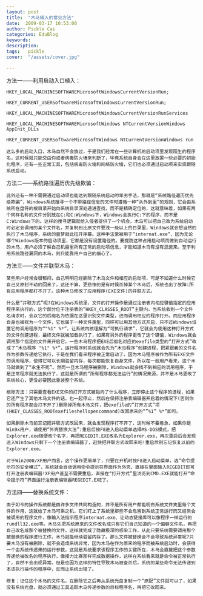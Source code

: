 ```yaml
---
layout: post  
title:  "木马植入的常见方法"
date:  2009-03-17 10:53:00
author: Pickle Cai  
categories: EduBlog  
keywords: 
description:   
tags:	pickle   
cover:  "/assets/cover.jpg"  

---
```


   



方法一——利用启动入口植入：

    HKEY_LOCAL_MACHINESOFTWAREMicrosoftWindowsCurrentVersionRun;

    HKEY_CURRENT_USERSoftwareMicrosoftWindowsCurrentVersionRun;

    HKEY_LOCAL_MACHINESOFTWAREMicrosoftWindowsCurrentVersionRunServices

    HKEY_LOCAL_MACHINESOFTWAREMicrosoftWindows NTCurrentVersionWindows AppInit_DLLs 

    HKEY_CURRENT_USERSoftwareMicrosoftWindows NTCurrentVersionWindows run

    这么多的启动入口，木马自然不会放过，于是我们经常在一些计算机的启动项里发现陌生的程序名，这时候就只能交由你或者病毒防火墙来判断了，毕竟系统自身会在这里放置一些必要的初始化程序，还有一些正常工具，包括病毒防火墙和网络防火墙，它们也必须通过启动项来实现跟随系统启动。



 



方法二——系统路径遍历优先级欺骗：

    此外还有一种不需要通过启动项也能达到跟随系统启动的卑劣手法，那就是“系统路径遍历优先级欺骗”，Windows系统搜寻一个不带路径信息的文件时遵循一种“从外到里”的规则，它会由系统所在盘符的根目录开始向系统目录深处递进查找，而不是精确定位的，这就意味着，如果有两个同样名称的文件分别放在C:和C:Windows下，Windows会执行C:下的程序，而不是C:Windows下的。这样的搜寻逻辑就给入侵者提供了一个机会，木马可以把自己改为系统启动时必定会调用的某个文件名，并复制到比原文件要浅一级以上的目录里，Windows就会想当然的执行了木马程序，系统的噩梦就此拉开序幕。这种手法常被用于“internat.exe”，因为无论哪个Windows版本的启动项里，它都是没有设置路径的。要提防这种占用启动项而做到自动运行的木马，用户必须了解自己机器里所有正常的启动项信息，才能知道木马有没有混进来。至于利用系统路径漏洞的木马，则只能靠用户自己的细心了。



 



方法三——文件并联型木马： 

    某些用户经常会很郁闷，自己明明已经删除了木马文件和相应的启动项，可是不知道什么时候它自己又原封不动的回来了，这还不算，更悲惨的是有时候杀掉某个木马后，系统也出了故障:所有应用程序都打不开了。这种木马修改了应用程序(EXE文件)的并联方式。 

    什么是“并联方式”呢?在Windows系统里，文件的打开操作是通过注册表内相应键值指定的应用程序来执行的，这个部分位于注册表的“HKEY_CLASSES_ROOT”主键内，当系统收到一个文件名请求时，会以它的后缀名为依据在这里识别文件类型，进而调用相应的程序打开。而应用程序自身也被视为一个文件，它也属于一种文件类型，同样可以用其他方式开启，只不过Windows设置它的调用程序为“"%1" %*”，让系统内核理解为“可执行请求”，它就会为使用这种打开方式的文件创建进程，最终文件就被加载执行了，如果有另外的程序更改了这个键值，Windows就会调用那个指定的文件来开启它。一些木马程序把EXE后缀名对应的exefile类型的“打开方式”改成了“木马程序 "%1" %*”，运行程序时系统就会先为“木马程序”创建进程，把紧跟着的文件名作为参数传递给它执行，于是在我们看来程序被正常启动了。因为木马程序被作为所有EXE文件的调用程序，使得它可以长期驻留内存，每次都能恢复自身文件，所以在一般用户看来，这个木马就做到了“永生不死”。然而一旦木马程序被删除，Windows就会找不到相应的调用程序，于是正常程序就无法执行了，这就是所谓的“所有程序都无法运行”的情况来源，并不是木马更改了系统核心，更没必要因此重装整个系统。

    根除方法：只需要查看EXE文件的打开方式被指向了什么程序，立即停止这个程序的进程，如果它还产生了其他木马文件的话，也一起停止，然后在保持注册表编辑器开启着的情况下(否则你的所有程序都会打不开了)删除掉所有木马文件，把exefile的“打开方式”项(HKEY_CLASSES_ROOTexefileshellopencommand)改回原来的“”%1” %*”即可。

    如果删除木马前忘记把并联方式改回来，就会发现程序打不开了，这时候不要着急，如果你是Win9x用户，请使用“外壳替换大法”:重启后按F8进入启动菜单选择MS-DOS模式，把Explorer.exe随便改个名字，再把REGEDIT.EXE改名为Explorer.exe，再次重启后会发现进入Windows只剩下一个注册表编辑器了，赶快把并联方式改回来吧!重启后别忘记恢复以前的Explorer.exe。 

    对于Win2000/XP用户而言，这个操作更简单了，只要在开机时按F8进入启动菜单，选“命令提示符的安全模式”，系统就会自动调用命令提示符界面作为外壳，直接在里面输入REGEDIT即可打开注册表编辑器!XP用户甚至不需要重启，直接在“打开方式”里浏览到CMD.EXE就能打开“命令提示符”界面运行注册表编辑器REGEDIT.EXE了。



 



方法四——替换系统文件： 

    由于如今的操作系统都是由许多文件共同构造的，并不是所有用户都能明白系统文件夹里每个文件的作用，这就给了木马可乘之机，它们盯上了系统里那些不会危害到系统正常运行而又经常会被调用的程序文件，像输入法指示程序internat.exe、让动态链接库可以像程序一样运行的rundll32.exe等。木马先把系统原来的文件改名成只有它们自己知道的一个偏僻文件名，再把自己改名成那个被替换的文件，这样就完成了隐藏极深的感染工作，从此只要系统需要调用那个被替换的程序进行工作，木马就能继续驻留内存了。那么文件被替换会不会导致系统异常呢?只要木马没有被删除，就不会造成系统异常，因为木马在作为原来的程序而被系统启动时，会获得一个由系统传递来的运行参数，这就是系统要求该程序工作的关键所在，木马会直接把这个参数传递给被改名的程序执行，像接力比赛那样完成数据操作，这样在系统看来就是命令被正常执行了，自然不会出现异常。但是也因为这样的特性导致木马被查杀后，系统的某些命令无法传递到本该执行操作的程序中，反而让系统出错了。 

    修复：记住这个木马的文件名，在删除它之后再从系统光盘复制一个“原配”文件就可以了，如果没有系统光盘，就必须通过工具追踪木马传递参数的目标程序名，再把它改回来。



		    
